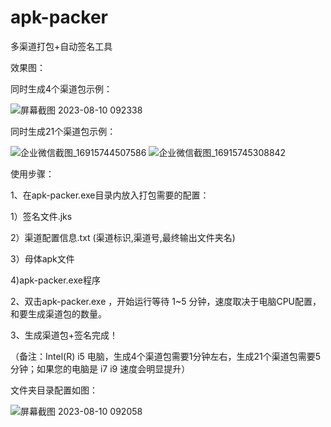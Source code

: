 # apk-packer
多渠道打包+自动签名工具

效果图：

同时生成4个渠道包示例：

![屏幕截图 2023-08-10 092338](https://github.com/G452/apk-packer/assets/43021403/885f098e-8264-4532-9b9f-140809f9a650)

同时生成21个渠道包示例：

![企业微信截图_16915744507586](https://github.com/G452/apk-packer/assets/43021403/db4295a1-909c-4100-a78c-eea326464f61)
![企业微信截图_16915745308842](https://github.com/G452/apk-packer/assets/43021403/bb635858-fd46-4953-b598-9d08481ed440)



使用步骤：

1、在apk-packer.exe目录内放入打包需要的配置：

   1）签名文件.jks
   
   2）渠道配置信息.txt (渠道标识,渠道号,最终输出文件夹名)
   
   3）母体apk文件
   
   4)apk-packer.exe程序
   
2、双击apk-packer.exe ，开始运行等待 1~5 分钟，速度取决于电脑CPU配置，和要生成渠道包的数量。

3、生成渠道包+签名完成！

（备注：Intel(R) i5 电脑，生成4个渠道包需要1分钟左右，生成21个渠道包需要5分钟；如果您的电脑是 i7 i9 速度会明显提升）

文件夹目录配置如图：

![屏幕截图 2023-08-10 092058](https://github.com/G452/apk-packer/assets/43021403/467151b9-0ae9-4de6-9440-e07e6b941240)
